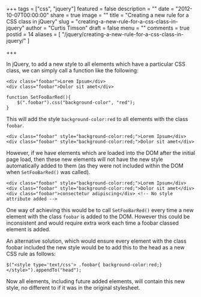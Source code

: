 +++
tags = ["css", "jquery"]
featured = false
description = ""
date = "2012-10-07T00:00:00"
share = true
image = ""
title = "Creating a new rule for a CSS class in jQuery"
slug = "creating-a-new-rule-for-a-css-class-in-jquery"
author = "Curtis Timson"
draft = false
menu = ""
comments = true
postid = 14
aliases = [
    "/jquery/creating-a-new-rule-for-a-css-class-in-jquery/"
]

+++

In jQuery, to add a new style to all elements which have a particular CSS class, we can simply call a function like the following:

    <div class="foobar">Lorem Ipsum</div>
    <div class="foobar">Dolor sit amet</div>

    function SetFooBarRed(){
        $(".foobar").css("background-color", "red");
    }

This will add the style `background-color:red` to all elements with the class `foobar`.

    <div class="foobar" style="background-color:red;">Lorem Ipsum</div>
    <div class="foobar" style="background-color:red;">Dolor sit amet</div>

However, if we have elements which are loaded into the DOM after the initial page load, then these new elements will not have the new style automatically added to them (as they were not included within the DOM when `SetFooBarRed()` was called).

    <div class="foobar" style="background-color:red;">Lorem Ipsum</div>
    <div class="foobar" style="background-color:red;">Dolor sit amet</div>
    <div class="foobar">consectetur adipiscing</div> <!-- No style attribute added -->

One way of achieving this would be to call `SetFooBarRed()` every time a new element with the class `foobar` is added to the DOM. However this could be inconsistent and would require extra work each time a foobar classed element is added.

An alternative solution, which would ensure every element with the class foobar included the new style would be to add this to the head as a new CSS rule as follows:

    $("<style type='text/css'> .foobar{ background-color:red;} </style>").appendTo("head");

Now all elements, including future added elements, will contain this new style, no different to if it was in the original stylesheet.
